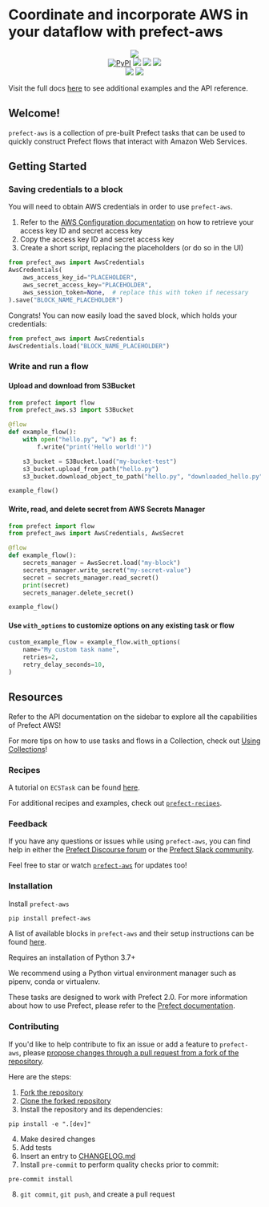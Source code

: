 # Coordinate and incorporate AWS in your dataflow with prefect-aws

<p align="center">
    <img src="https://user-images.githubusercontent.com/15331990/214123296-4cfa69ed-d105-4ca2-a351-4c21917086c7.png">
    <br>
    <a href="https://pypi.python.org/pypi/prefect-aws/" alt="PyPI version">
        <img alt="PyPI" src="https://img.shields.io/pypi/v/prefect-aws?color=0052FF&labelColor=090422"></a>
    <a href="https://github.com/prefecthq/prefect-aws/" alt="Stars">
        <img src="https://img.shields.io/github/stars/prefecthq/prefect-aws?color=0052FF&labelColor=090422" /></a>
    <a href="https://pepy.tech/badge/prefect-aws/" alt="Downloads">
        <img src="https://img.shields.io/pypi/dm/prefect-aws?color=0052FF&labelColor=090422" /></a>
    <a href="https://github.com/prefecthq/prefect-aws/pulse" alt="Activity">
        <img src="https://img.shields.io/github/commit-activity/m/prefecthq/prefect-aws?color=0052FF&labelColor=090422" /></a>
    <br>
    <a href="https://prefect-community.slack.com" alt="Slack">
        <img src="https://img.shields.io/badge/slack-join_community-red.svg?color=0052FF&labelColor=090422&logo=slack" /></a>
    <a href="https://discourse.prefect.io/" alt="Discourse">
        <img src="https://img.shields.io/badge/discourse-browse_forum-red.svg?color=0052FF&labelColor=090422&logo=discourse" /></a>
</p>

Visit the full docs [here](https://PrefectHQ.github.io/prefect-aws) to see additional examples and the API reference.

## Welcome!

`prefect-aws` is a collection of pre-built Prefect tasks that can be used to quickly construct Prefect flows that interact with Amazon Web Services.

## Getting Started

### Saving credentials to a block

You will need to obtain AWS credentials in order to use `prefect-aws`.

1. Refer to the [AWS Configuration documentation](https://docs.aws.amazon.com/cli/latest/userguide/cli-configure-quickstart.html#cli-configure-quickstart-creds) on how to retrieve your access key ID and secret access key
2. Copy the access key ID and secret access key
3. Create a short script, replacing the placeholders (or do so in the UI)

```python
from prefect_aws import AwsCredentials
AwsCredentials(
    aws_access_key_id="PLACEHOLDER",
    aws_secret_access_key="PLACEHOLDER",
    aws_session_token=None,  # replace this with token if necessary
).save("BLOCK_NAME_PLACEHOLDER")
```

Congrats! You can now easily load the saved block, which holds your credentials:
 
```python
from prefect_aws import AwsCredentials
AwsCredentials.load("BLOCK_NAME_PLACEHOLDER")
```

### Write and run a flow

#### Upload and download from S3Bucket
```python
from prefect import flow
from prefect_aws.s3 import S3Bucket

@flow
def example_flow():
    with open("hello.py", "w") as f:
        f.write("print('Hello world!')")

    s3_bucket = S3Bucket.load("my-bucket-test")
    s3_bucket.upload_from_path("hello.py")
    s3_bucket.download_object_to_path("hello.py", "downloaded_hello.py")

example_flow()
```

#### Write, read, and delete secret from AWS Secrets Manager
```python
from prefect import flow
from prefect_aws import AwsCredentials, AwsSecret

@flow
def example_flow():
    secrets_manager = AwsSecret.load("my-block")
    secrets_manager.write_secret("my-secret-value")
    secret = secrets_manager.read_secret()
    print(secret)
    secrets_manager.delete_secret()

example_flow()
```

#### Use `with_options` to customize options on any existing task or flow

```python
custom_example_flow = example_flow.with_options(
    name="My custom task name",
    retries=2,
    retry_delay_seconds=10,
) 
```

## Resources

Refer to the API documentation on the sidebar to explore all the capabilities of Prefect AWS!

For more tips on how to use tasks and flows in a Collection, check out [Using Collections](https://orion-docs.prefect.io/collections/usage/)!

### Recipes

A tutorial on `ECSTask` can be found [here](https://towardsdatascience.com/prefect-aws-ecs-fargate-github-actions-make-serverless-dataflows-as-easy-as-py-f6025335effc).

For additional recipes and examples, check out [`prefect-recipes`](https://github.com/PrefectHQ/prefect-recipes).

### Feedback

If you have any questions or issues while using `prefect-aws`, you can find help in either the [Prefect Discourse forum](https://discourse.prefect.io/) or the [Prefect Slack community](https://prefect.io/slack).
 
Feel free to star or watch [`prefect-aws`](https://github.com/PrefectHQ/prefect-aws) for updates too!

### Installation

Install `prefect-aws`

```bash
pip install prefect-aws
```

A list of available blocks in `prefect-aws` and their setup instructions can be found [here](https://PrefectHQ.github.io/prefect-aws/#blocks-catalog).

Requires an installation of Python 3.7+

We recommend using a Python virtual environment manager such as pipenv, conda or virtualenv.

These tasks are designed to work with Prefect 2.0. For more information about how to use Prefect, please refer to the [Prefect documentation](https://orion-docs.prefect.io/).

### Contributing

If you'd like to help contribute to fix an issue or add a feature to `prefect-aws`, please [propose changes through a pull request from a fork of the repository](https://docs.github.com/en/pull-requests/collaborating-with-pull-requests/proposing-changes-to-your-work-with-pull-requests/creating-a-pull-request-from-a-fork).

Here are the steps:

1. [Fork the repository](https://docs.github.com/en/get-started/quickstart/fork-a-repo#forking-a-repository)
2. [Clone the forked repository](https://docs.github.com/en/get-started/quickstart/fork-a-repo#cloning-your-forked-repository)
3. Install the repository and its dependencies:
```
pip install -e ".[dev]"
```
4. Make desired changes
5. Add tests
6. Insert an entry to [CHANGELOG.md](https://github.com/PrefectHQ/prefect-aws/blob/main/CHANGELOG.md)
7. Install `pre-commit` to perform quality checks prior to commit:
```
pre-commit install
```
8. `git commit`, `git push`, and create a pull request

